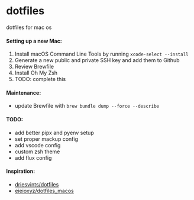 # dotfiles
dotfiles for mac os

#### Setting up a new Mac:
1. Install macOS Command Line Tools by running `xcode-select --install`
2. Generate a new public and private SSH key and add them to Github
3. Review Brewfile
4. Install Oh My Zsh
4. TODO: complete this

#### Maintenance:
* update Brewfile with `brew bundle dump --force --describe`

#### TODO:
* add better pipx and pyenv setup
* set proper mackup config
* add vscode config
* custom zsh theme
* add flux config
 

 #### Inspiration:
 * [driesvints/dotfiles](https://github.com/driesvints/dotfiles)
 * [eieioxyz/dotfiles_macos](https://github.com/eieioxyz/dotfiles_macos)
 

